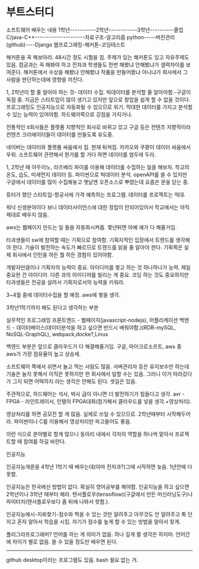 # 부트스터디 

소프트웨어 배우는 내용
1학년-----------2학년------------3학년----------졸업
C/java-C++---------------------자료구조-알고리즘
python-----버전관리(github)----Django 웹프로그래밍-해커톤-코딩테스트

해커톤을 꼭 해보아라.
48시간 정도 시험을 침.
주제가 있는 해커톤도 있고 자유주제도 있음.
컴공과는 꼭 해봐야 하고 전자과 학생들도 한번 해봤냐 안해봤냐가 샐력차이를 보여준다.
해커톤에서 수상을 해봤냐 안해봤냐 작품을 만들어봤냐 아니냐가 회사에서 그 사람을 판단하는데에 영향을 끼친다.


1, 2학년이 할 줄 알아야 하는 것-
데이터 수집. 빅데이터를 분석할 줄 알아야함.-구글이 독점 중.
지금은 스타트업이 많이 생기고 있지만
앞으로 창업을 쉽게 할 수 없을 것이다. 프로그래밍도 인공지능으로 자동화될 수 있으므로 위기. 막대한 데이터를 가지고 분석할 수 있는 능력이 있어야함. 하드웨어쪽으로 강점을 가지거나.

전통적인 it회사들은 플랫폼 지향적인 회사로 바뀌고 있고 구글 등은 컨텐츠 지향적이라 컨텐츠 크리에이터들이 데이터를 만들도록 유도중.

네이버는 데이터와 플랫폼 싸움에서 짐. 현재 뒤쳐짐. 카카오와 쿠팡이 데이터 싸움에서 우위. 소프트웨어 관련해서 뭔가를 할 거다 하면 데이터를 염두에 두라.

1, 2학년 때 아두이노, 라즈베리 파이를 이용해 데이터를 수집하는 일을 해보자. 학교의 온도, 습도, 미세먼지 데이터 등. 파이썬으로 빅데이터 분석. openAPI를 쓸 수 있지만 구글에서 데이터를 많이 수집해놓고 옛날엔 오픈소스로 뿌렸는데 요즘은 문을 닫는 중.

튜터가 했던 스타트업-항공사에 가격 예측하는 프로그램. 데이터를 프로젝트는 억대.

워낙 신생분야이다 보니 데이터사이언스에 대한 정립이 안되어있어서 학교에서는 아직 제대로 배우지 않음.

aws는 웹페이지 만드는 일 들을 자동화시켜줌. 몇년뒤면 아예 얘가 다 해줄거임.

타과생들이 sw에 참여할 때는 기획으로 참여함. 기획자적인 입장에서 트렌드를 생각해야 한다. 기술이 발전하는 속도가 빠르므로 트렌드를 읽을 줄 알아야 한다. 기획쪽은 실제 회사에서 인턴을 하든 뭘 하든 경험이 있어야함.

개발자만큼이나 기획자의 능력이 중요. 아이디어를 쌓고 하는 것 하나하나가 능력. 제일 중요한 건 아이디어. 다른 과의 아이디어를 빌리는 게 중요. 코딩 하는 것도 중요하지만 타과생들은 전공을 살려서 기획자로서의 능력을 키워라.

3~4월 중에 데이터수집을 할 예정. aws에 쌓을 생각. 

3학년1학기까지 해도 된다고 생각하는 부분

실무적인 프로그래밍
프론트엔드 - 웹페이지(javascript-nodejs), 어플리케이션
백엔드 - 데이터베이스(데이터분석을 하고 싶으면 반드시 배워야함.)(RDB-mySQL, NoSQL-GraphQL), webpack,docke?,Linux

백엔드 부분은 앞으로 클라우드가 다 해결해줄거임. 구글, 마이크로소프트, aws 중 aws가 가장 점유율이 높고 상승세.

소프트웨어 쪽에서 쉬면서 놀고 먹는 사람도 많음. 서버관리자 등은 유지보수만 하는데 기술은 늘지 못해서 이직은 못하지만 한 회사에서 일할 수는 있음. 그러니 이거 따라갔다가 그지 되면 어떡하지 라는 생각은 안해도 된다. 샛길은 있음.

주관적으로, 하드웨어는 석사, 박사 급이 아니면 더 발전하기가 힘들다고 생각. avr - FPGA - 라인트레이서, 인텔의 FPGA대회(참가해서 클라우드를 넣을 생각.+영상처리).

영상처리를 하면 공모전 할 게 많음. 실제로 쓰일 수 있으므로. 2학년때부터 시작해두어라. 파이썬이나 C를 이용해서 영상처리만 파고들어도 좋음.

이런 식으로 분야별로 할게 많으니 동아리 내에서 각자의 역할을 하나씩 맡아서 프로젝트할 때 참여를 하길 바란다.

인공지능

인공지능개론을 4학년 1학기 때 배우는데(아마 전자과?)그때 시작하면 늦음. 1년안에 다 못함.

인공지능은 한국에선 방법이 없다. 확실히 영어공부를 해야함. 인공지능을 하고 싶으면 2학년이나 3학년 때부터 해라. 텐서플로우(tensoflow)(구글에서 만든 머신러닝도구)나 파이터치(텐서플로우보다 좀 뒤에 나와서 핫함.).

인공지능예시-지뢰찾기-점수와 찍을 수 있는 것만 알려주고 아무것도 안 알려주고 툭 던지고 혼자 알아서 학습을 시킴. 자기가 점수를 높게 할 수 있는 방법을 알아서 찾게.

폴리그라프로그래머? 언어를 하는 게 의미가 없음. 하나 깊게 팔 생각은 하지마. 언어간에 차이가 별로 없음. 쓸 수 있을 정도만 배우면 된다. 

---

github desktop이라는 프로그램도 있음. bash 필요 없는 거.